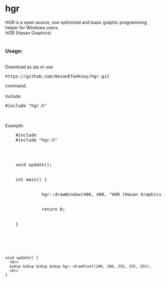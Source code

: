 # hgr
HGR is a open source, non optimized and basic graphic programming helper for Windows users.
<br>
HGR (Hasan Graphics)
<br>
<br>
<h3>Usage:</h3>
<br>
Download as zip or use <pre>https://github.com/HasanEfeAksoy/hgr.git</pre> command.
<br>
<br>
Include: <pre>#include "hgr.h"</pre>
<br>
<br>
Example: 
<pre>
    #include <iostream>
    #include "hgr.h"
    <br>
    <br>
    void update();
    <br>
    int main() {
      <br>
      &nbsp &nbsp &nbsp &nbsp hgr::drawWindow(400, 400, "HGR (Hasan Graphics) Window", 0, 0, 0, update);
      <br>
      &nbsp &nbsp &nbsp &nbsp return 0;
      <br>
    }
      <br>
      <br>
    
    void update() {
      <br>
      &nbsp &nbsp &nbsp &nbsp hgr::drawPixel(100, 100, 255, 255, 255);
      <br>
    }
</pre>
<br>

